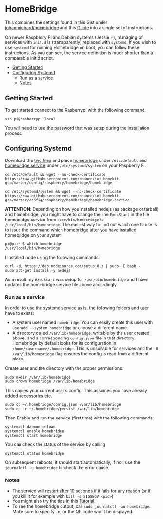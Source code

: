 HomeBridge
===

This combines the settings found in this Gist under [johannrichard/homebridge](https://gist.github.com/johannrichard/0ad0de1feb6adb9eb61a/) and this [Guide](https://timleland.com/setup-homebridge-to-start-on-bootup/) into a single set of instructions.

On newer Raspberry Pi and Debian systems (Jessie +), managing of services with `init.d` is (transparently) replaced with `systemd`. If you wish to use `systemd` for running Homebridge on boot, you can follow these instructions. As you can see, the service definition is much shorter than a comparable init.d script.

- [Getting Started](#getting-started)
- [Configuring Systemd](#configuring-systemd)
    - [Run as a service](#run-as-a-service)
    - [Notes](#notes)

## Getting Started

To get started connect to the Rasberrypi with the following command:
```
ssh pi@rasberrypi.local
```

You will need to use the password that was setup during the installation process.

## Configuring Systemd

Download the [two files](../../config/raspberry/homebridge) and place [homebridge](../../config/raspberry/homebridge/homebridge) under `/etc/default` and [homebridge.service](../../config/raspberry/homebridge/homebridge.service) under `/etc/systemd/system` on your Raspberry Pi.

```
cd /etc/default && wget --no-check-certificate https://raw.githubusercontent.com/nnance/iot-homekit-gcp/master/config/raspberry/homebridge/homebridge
```

```
cd /etc/systemd/system && wget --no-check-certificate https://raw.githubusercontent.com/nnance/iot-homekit-gcp/master/config/raspberry/homebridge/homebridge.service
```

**ATTENTION**: Depending on how you installed nodejs (as package or tarball) and homebridge, you might have to change the line `ExecStart` in the file homebridge.service from `/usr/bin/homebridge` to `/usr/local/bin/homebridge`. The easiest way to find out which one to use is to issue the command which homebridge after you have installed homebridge on your system.
```
pi@pi:~ $ which homebridge
/usr/local/bin/homebridge
```

I installed node using the following commands:
```
curl -sL https://deb.nodesource.com/setup_8.x | sudo -E bash -
sudo apt-get install -y nodejs
```
As a result my `ExecStart` was setup for `/usr/bin/homebridge` and I have updated the homebridge.service file above accordingly.

### Run as a service
In order to use the systemd service as is, the following folders and user have to exists:
* A system user named `homebridge`. You can easily create this user with `useradd --system homebridge` or choose a different name
* A directory called `/var/lib/homebridge`, writable by the user created above, and a corresponding `config.json` file in that directory. Homebridge by default looks for its configuration in `/home/<username>/.homebridge`. This is unsuitable for services and the `-U /var/lib/homebridge` flag ensures the config is read from a different place.

Create user and the directory with the proper permissions:
```
sudo mkdir /var/lib/homebridge
sudo chown homebridge /var/lib/homebridge
```

This copies your current user’s config. This assumes you have already added accessories etc.
```
sudo cp ~/.homebridge/config.json /var/lib/homebridge
sudo cp -r ~/.homebridge/persist /var/lib/homebridge
```

Then Enable and run the service (first time) with the following commands:
```
systemctl daemon-reload
systemctl enable homebridge
systemctl start homebridge
```
You can check the status of the service by calling 
```
systemctl status homebridge
```
On subsequent reboots, it should start automatically, if not, use the `journalctl -u homebridge` to check the error cause. 

### Notes 
* The service will restart after 10 seconds if it fails for any reason (or if you kill it for example with `kill -s SIGSEGV <pid>`)
* You might also try the tips in this [Tutorial](https://timleland.com/setup-homebridge-to-start-on-bootup/).
* To see the homebridge output, call `sudo journalctl -au homebridge`.  Make sure to specify `-n`, or the QR code won't be displayed.

